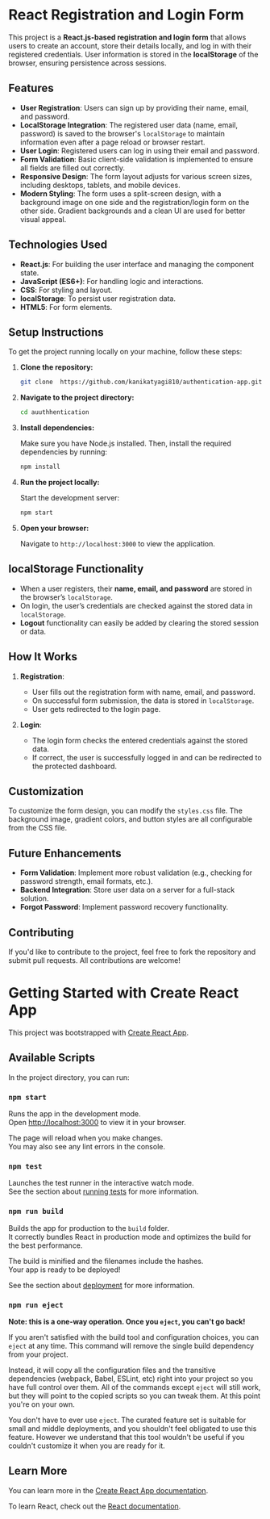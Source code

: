 # React Registration and Login Form

This project is a **React.js-based registration and login form** that allows users to create an account, store their details locally, and log in with their registered credentials. User information is stored in the **localStorage** of the browser, ensuring persistence across sessions.

## Features

- **User Registration**: Users can sign up by providing their name, email, and password.
- **LocalStorage Integration**: The registered user data (name, email, password) is saved to the browser's `localStorage` to maintain information even after a page reload or browser restart.
- **User Login**: Registered users can log in using their email and password.
- **Form Validation**: Basic client-side validation is implemented to ensure all fields are filled out correctly.
- **Responsive Design**: The form layout adjusts for various screen sizes, including desktops, tablets, and mobile devices.
- **Modern Styling**: The form uses a split-screen design, with a background image on one side and the registration/login form on the other side. Gradient backgrounds and a clean UI are used for better visual appeal.

## Technologies Used

- **React.js**: For building the user interface and managing the component state.
- **JavaScript (ES6+)**: For handling logic and interactions.
- **CSS**: For styling and layout.
- **localStorage**: To persist user registration data.
- **HTML5**: For form elements.

## Setup Instructions

To get the project running locally on your machine, follow these steps:

1. **Clone the repository:**

   ```bash
   git clone  https://github.com/kanikatyagi810/authentication-app.git
   ```

2. **Navigate to the project directory:**

   ```bash
   cd auuthhentication
   ```

3. **Install dependencies:**

   Make sure you have Node.js installed. Then, install the required dependencies by running:

   ```bash
   npm install
   ```

4. **Run the project locally:**

   Start the development server:

   ```bash
   npm start
   ```

5. **Open your browser:**

   Navigate to `http://localhost:3000` to view the application.

## localStorage Functionality

- When a user registers, their **name, email, and password** are stored in the browser’s `localStorage`.
- On login, the user’s credentials are checked against the stored data in `localStorage`.
- **Logout** functionality can easily be added by clearing the stored session or data.

## How It Works

1. **Registration**:
   - User fills out the registration form with name, email, and password.
   - On successful form submission, the data is stored in `localStorage`.
   - User gets redirected to the login page.

2. **Login**:
   - The login form checks the entered credentials against the stored data.
   - If correct, the user is successfully logged in and can be redirected to the protected dashboard.

## Customization

To customize the form design, you can modify the `styles.css` file. The background image, gradient colors, and button styles are all configurable from the CSS file.

## Future Enhancements

- **Form Validation**: Implement more robust validation (e.g., checking for password strength, email formats, etc.).
- **Backend Integration**: Store user data on a server for a full-stack solution.
- **Forgot Password**: Implement password recovery functionality.

## Contributing

If you'd like to contribute to the project, feel free to fork the repository and submit pull requests. All contributions are welcome!

# Getting Started with Create React App

This project was bootstrapped with [Create React App](https://github.com/facebook/create-react-app).

## Available Scripts

In the project directory, you can run:

### `npm start`

Runs the app in the development mode.\
Open [http://localhost:3000](http://localhost:3000) to view it in your browser.

The page will reload when you make changes.\
You may also see any lint errors in the console.

### `npm test`

Launches the test runner in the interactive watch mode.\
See the section about [running tests](https://facebook.github.io/create-react-app/docs/running-tests) for more information.

### `npm run build`

Builds the app for production to the `build` folder.\
It correctly bundles React in production mode and optimizes the build for the best performance.

The build is minified and the filenames include the hashes.\
Your app is ready to be deployed!

See the section about [deployment](https://facebook.github.io/create-react-app/docs/deployment) for more information.

### `npm run eject`

**Note: this is a one-way operation. Once you `eject`, you can't go back!**

If you aren't satisfied with the build tool and configuration choices, you can `eject` at any time. This command will remove the single build dependency from your project.

Instead, it will copy all the configuration files and the transitive dependencies (webpack, Babel, ESLint, etc) right into your project so you have full control over them. All of the commands except `eject` will still work, but they will point to the copied scripts so you can tweak them. At this point you're on your own.

You don't have to ever use `eject`. The curated feature set is suitable for small and middle deployments, and you shouldn't feel obligated to use this feature. However we understand that this tool wouldn't be useful if you couldn't customize it when you are ready for it.

## Learn More

You can learn more in the [Create React App documentation](https://facebook.github.io/create-react-app/docs/getting-started).

To learn React, check out the [React documentation](https://reactjs.org/).

